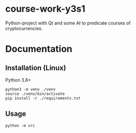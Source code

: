 # course-work-y3s1

Python-project with Qt and some AI to predicate courses of cryptocurrencies.

# Documentation

## Installation (Linux)

Python 3.8+

```shell
python3 -m venv ./venv
source ./venv/bin/activate
pip install -r ./requirements.txt
```

## Usage

```shell
python -m src
```
